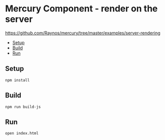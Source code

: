# Mercury Component - render on the server
https://github.com/Raynos/mercury/tree/master/examples/server-rendering

* [Setup](#setup)
* [Build](#build)
* [Run](#run)

## Setup
    npm install

## Build
    npm run build-js

## Run
    open index.html
